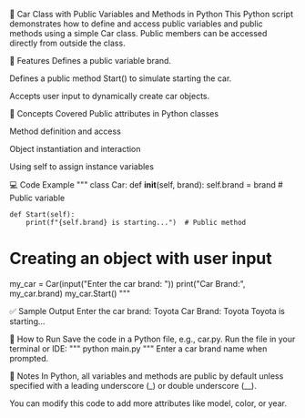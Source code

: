 🚗 Car Class with Public Variables and Methods in Python
This Python script demonstrates how to define and access public variables and public methods using a simple Car class. Public members can be accessed directly from outside the class.

🧾 Features
Defines a public variable brand.

Defines a public method Start() to simulate starting the car.

Accepts user input to dynamically create car objects.

🧠 Concepts Covered
Public attributes in Python classes

Method definition and access

Object instantiation and interaction

Using self to assign instance variables

💻 Code Example
"""
class Car:
    def __init__(self, brand):
        self.brand = brand  # Public variable

    def Start(self):
        print(f"{self.brand} is starting...")  # Public method

# Creating an object with user input
my_car = Car(input("Enter the car brand: "))
print("Car Brand:", my_car.brand)
my_car.Start()
"""

✅ Sample Output
Enter the car brand: Toyota
Car Brand: Toyota
Toyota is starting...

📂 How to Run
Save the code in a Python file, e.g., car.py.
Run the file in your terminal or IDE:
"""
python main.py
"""
Enter a car brand name when prompted.

📌 Notes
In Python, all variables and methods are public by default unless specified with a leading underscore (_) or double underscore (__).

You can modify this code to add more attributes like model, color, or year.
